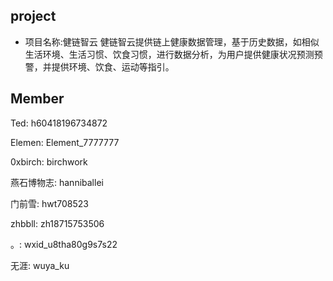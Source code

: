 ## project
- 项目名称:健链智云
健链智云提供链上健康数据管理，基于历史数据，如相似生活环境、生活习惯、饮食习惯，进行数据分析，为用户提供健康状况预测预警，并提供环境、饮食、运动等指引。


## Member
Ted: h60418196734872

Elemen: Element_7777777

0xbirch: birchwork

燕石博物志: hanniballei

门前雪: hwt708523

zhbbll: zh18715753506

。: wxid_u8tha80g9s7s22

无涯: wuya_ku

